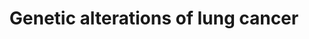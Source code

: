 ---
annotations:
- id: PW:0000605
  parent: disease pathway
  type: Pathway Ontology
  value: cancer pathway
- id: DOID:1324
  parent: disease of cellular proliferation
  type: Disease Ontology
  value: lung cancer
- id: PW:0000703
  parent: disease pathway
  type: Pathway Ontology
  value: lung cancer pathway
authors:
- Gustav
- MaintBot
- Khanspers
- Mkutmon
- Christine Chichester
- Jmelius
- AlexanderPico
- Egonw
- Fehrhart
- L Dupuis
- Marvin M2
description: Expression patterns of two major tumor suppressor pathways in lung cancer.
  These pathways are functionally linked to lung cancer and play role as a component
  of checkpoints and growth inhibitory pathways. Components which/who are activated
  in this pathway are given in red, those who are inactivated in blue. The dark blue
  ones are frequent and the light blue infrequent inactivated. Both, the p14ARF/p53
  and the p16INK4A/RB pathway lead to cell cycle arrest.
last-edited: 2020-05-28
organisms:
- Rattus norvegicus
redirect_from:
- /index.php/Pathway:WP1968
- /instance/WP1968
- /instance/WP1968_rr110692
revision: r110692
schema-jsonld:
- '@context': https://schema.org/
  '@id': https://wikipathways.github.io/pathways/WP1968.html
  '@type': Dataset
  creator:
    '@type': Organization
    name: WikiPathways
  description: Expression patterns of two major tumor suppressor pathways in lung
    cancer. These pathways are functionally linked to lung cancer and play role as
    a component of checkpoints and growth inhibitory pathways. Components which/who
    are activated in this pathway are given in red, those who are inactivated in blue.
    The dark blue ones are frequent and the light blue infrequent inactivated. Both,
    the p14ARF/p53 and the p16INK4A/RB pathway lead to cell cycle arrest.
  keywords:
  - Akt1
  - Atm
  - CBP
  - Ccnd1
  - Ccne1
  - Cdk2
  - Cdk4
  - Dmp1
  - E2F
  - ERK
  - Egfr
  - Erbb2
  - MYC
  - Map2k1
  - Mdm2
  - Pik3ca
  - Pik3cd
  - 'RB '
  - Raf1
  - Rasl11b
  - Smad2
  - Smad4
  - TGF-beta R1/2
  - Tgfb1
  - Tp53
  - p21
  - p300
  license: CC0
  name: Genetic alterations of lung cancer
seo: CreativeWork
title: Genetic alterations of lung cancer
wpid: WP1968
---